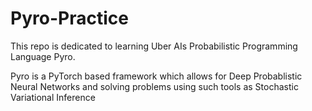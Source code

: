 # Pyro-Practice


This repo is dedicated to learning Uber AIs Probabilistic Programming Language Pyro. 

Pyro is a PyTorch based framework which allows for Deep Probablistic Neural Networks and solving problems using such tools as Stochastic Variational Inference
